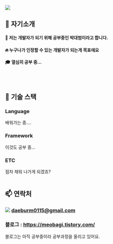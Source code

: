 <div>
  <!--Header-->
  <img src="https://capsule-render.vercel.app/api?type=rounded&color=auto&height=120&section=header&text=반갑습니다%20여러분&fontSize=60" />
  
</div>

<div>
  <!--Body-->
  
  ## 👀 자기소개
  #### :raising_hand: 저는 개발자가 되기 위해 공부중인 박대범이라고 합니다.<br/>
  #### :fire: 누구나가 인정할 수 있는 개발자가 되는게 목표에요<br/>
  #### :mortar_board: 열심히 공부 중...
  <br/>
  <br/>
  
  ## 🧱 기술 스택
  ### Language
  배워가는 중....
  
  ### Framework
  이것도 공부 중...
  
  ### ETC
  점차 채워 나가게 되겠죠?
  <br/>
  <br/>
  ## 📫 연락처
  ### <img src="https://img.shields.io/badge/Gmail-ea4335?style=for-the-badge&logo=Gmail&logoColor=black"/> daeburm0115@gmail.com
  ### 블로그 : https://meobagi.tistory.com/ <br/>
  블로그는 아직 공부중이라 공부과정을 올리고 있어요.
</div>

<!--
** ** is a ✨ _special_ ✨ repository because its `README.md` (this file) appears on your GitHub profile.

Here are some ideas to get you started:
- Hi there 👋
- 🔭 I’m currently working on ...
- 🌱 I’m currently learning ...
- 👯 I’m looking to collaborate on ...
- 🤔 I’m looking for help with ...
- 💬 Ask me about ...
- 📫 How to reach me: ...
- 😄 Pronouns: ...
- ⚡ Fun fact: ...
-->
